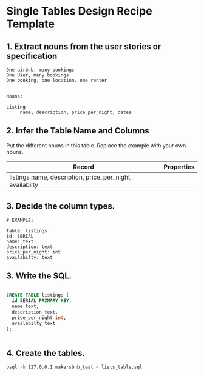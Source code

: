 # Single Tables Design Recipe Template

## 1. Extract nouns from the user stories or specification

```
One airbnb, many bookings 
One User, many bookings 
One booking, one location, one renter


```

```
Nouns:

Listing-
     name, description, price_per_night, dates
```

## 2. Infer the Table Name and Columns

Put the different nouns in this table. Replace the example with your own nouns.

| Record                | Properties          |
| --------------------- | ------------------  |
| listings               name, description, price_per_night, availabilty


## 3. Decide the column types.
```
# EXAMPLE:

Table: listings
id: SERIAL
name: text
description: text
price_per_night: int 
availabilty: text
```

## 3. Write the SQL.

```sql

CREATE TABLE listings (
  id SERIAL PRIMARY KEY,
  name text,
  description text,
  price_per_night int,
  availabilty text
);



```

## 4. Create the tables.

```bash
psql -h 127.0.0.1 makersbnb_test < lists_table.sql
```
